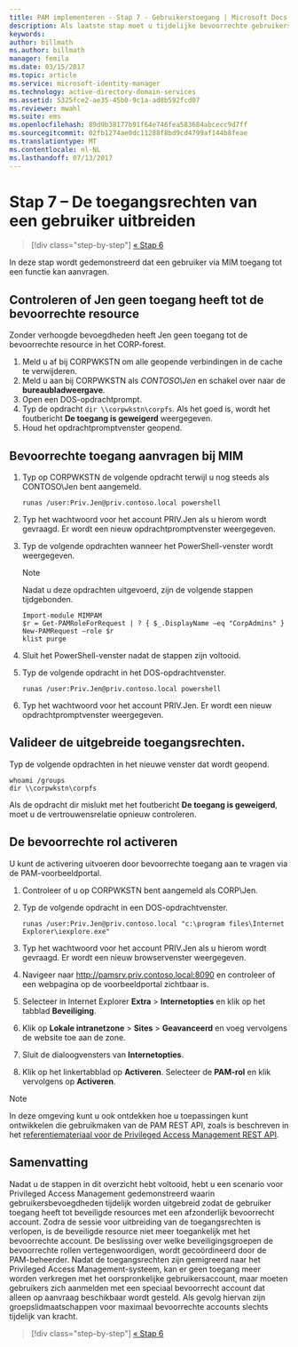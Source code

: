 ```yaml
---
title: PAM implementeren - Stap 7 - Gebruikerstoegang | Microsoft Docs
description: Als laatste stap moet u tijdelijke bevoorrechte gebruikerstoegang opgeven om aan te tonen dat de Privileged Access Management-implementatie is gelukt.
keywords: 
author: billmath
ms.author: billmath
manager: femila
ms.date: 03/15/2017
ms.topic: article
ms.service: microsoft-identity-manager
ms.technology: active-directory-domain-services
ms.assetid: 5325fce2-ae35-45b0-9c1a-ad8b592fcd07
ms.reviewer: mwahl
ms.suite: ems
ms.openlocfilehash: 89d9b38177b91f64e746fea583684abcecc9d7ff
ms.sourcegitcommit: 02fb1274ae0dc11288f8bd9cd4799af144b8feae
ms.translationtype: MT
ms.contentlocale: nl-NL
ms.lasthandoff: 07/13/2017
---
```

# <a name="step-7--elevate-a-users-access"></a>Stap 7 – De toegangsrechten van een gebruiker uitbreiden

>[!div class="step-by-step"]
[« Stap 6 ](step-6-transition-group-to-pam.md)


In deze stap wordt gedemonstreerd dat een gebruiker via MIM toegang tot een functie kan aanvragen.

## <a name="verify-that-jen-cannot-access-the-privileged-resource"></a>Controleren of Jen geen toegang heeft tot de bevoorrechte resource
Zonder verhoogde bevoegdheden heeft Jen geen toegang tot de bevoorrechte resource in het CORP-forest.

1. Meld u af bij CORPWKSTN om alle geopende verbindingen in de cache te verwijderen.
2. Meld u aan bij CORPWKSTN als *CONTOSO\Jen* en schakel over naar de **bureaubladweergave**.
3. Open een DOS-opdrachtprompt.
4. Typ de opdracht `dir \\corpwkstn\corpfs`. Als het goed is, wordt het foutbericht **De toegang is geweigerd** weergegeven.
5. Houd het opdrachtpromptvenster geopend.

## <a name="request-privileged-access-from-mim"></a>Bevoorrechte toegang aanvragen bij MIM
1. Typ op CORPWKSTN de volgende opdracht terwijl u nog steeds als CONTOSO\Jen bent aangemeld.

    ```
    runas /user:Priv.Jen@priv.contoso.local powershell
    ```

2. Typ het wachtwoord voor het account PRIV.Jen als u hierom wordt gevraagd. Er wordt een nieuw opdrachtpromptvenster weergegeven.
3. Typ de volgende opdrachten wanneer het PowerShell-venster wordt weergegeven.

    > [!NOTE]
    > Nadat u deze opdrachten uitgevoerd, zijn de volgende stappen tijdgebonden.

    ```
    Import-module MIMPAM
    $r = Get-PAMRoleForRequest | ? { $_.DisplayName –eq "CorpAdmins" }
    New-PAMRequest –role $r
    klist purge
    ```

4. Sluit het PowerShell-venster nadat de stappen zijn voltooid.
5. Typ de volgende opdracht in het DOS-opdrachtvenster.

    ```
    runas /user:Priv.Jen@priv.contoso.local powershell
    ```

6. Typ het wachtwoord voor het account PRIV.Jen. Er wordt een nieuw opdrachtpromptvenster weergegeven.

## <a name="validate-the-elevated-access"></a>Valideer de uitgebreide toegangsrechten.
Typ de volgende opdrachten in het nieuwe venster dat wordt geopend.

```
whoami /groups
dir \\corpwkstn\corpfs
```

Als de opdracht dir mislukt met het foutbericht **De toegang is geweigerd**, moet u de vertrouwensrelatie opnieuw controleren.

## <a name="activate-the-privileged-role"></a>De bevoorrechte rol activeren
U kunt de activering uitvoeren door bevoorrechte toegang aan te vragen via de PAM-voorbeeldportal.

1. Controleer of u op CORPWKSTN bent aangemeld als CORP\Jen.
2. Typ de volgende opdracht in een DOS-opdrachtvenster.

    ```
    runas /user:Priv.Jen@priv.contoso.local "c:\program files\Internet Explorer\iexplore.exe"
    ```

3. Typ het wachtwoord voor het account PRIV.Jen als u hierom wordt gevraagd. Er wordt een nieuw browservenster weergegeven.
4. Navigeer naar http://pamsrv.priv.contoso.local:8090 en controleer of een webpagina op de voorbeeldportal zichtbaar is.
5. Selecteer in Internet Explorer **Extra** > **Internetopties** en klik op het tabblad **Beveiliging**.
6. Klik op **Lokale intranetzone** > **Sites** > **Geavanceerd** en voeg vervolgens de website toe aan de zone.
7. Sluit de dialoogvensters van **Internetopties**.
8. Klik op het linkertabblad op **Activeren**. Selecteer de **PAM-rol** en klik vervolgens op **Activeren**.

> [!Note]
> In deze omgeving kunt u ook ontdekken hoe u toepassingen kunt ontwikkelen die gebruikmaken van de PAM REST API, zoals is beschreven in het [referentiemateriaal voor de Privileged Access Management REST API](/microsoft-identity-manager/reference/privileged-access-management-rest-api-reference).

## <a name="summary"></a>Samenvatting
Nadat u de stappen in dit overzicht hebt voltooid, hebt u een scenario voor Privileged Access Management gedemonstreerd waarin gebruikersbevoegdheden tijdelijk worden uitgebreid zodat de gebruiker toegang heeft tot beveiligde resources met een afzonderlijk bevoorrecht account. Zodra de sessie voor uitbreiding van de toegangsrechten is verlopen, is de beveiligde resource niet meer toegankelijk met het bevoorrechte account. De beslissing over welke beveiligingsgroepen de bevoorrechte rollen vertegenwoordigen, wordt gecoördineerd door de PAM-beheerder. Nadat de toegangsrechten zijn gemigreerd naar het Privileged Access Management-systeem, kan er geen toegang meer worden verkregen met het oorspronkelijke gebruikersaccount, maar moeten gebruikers zich aanmelden met een speciaal bevoorrecht account dat alleen op aanvraag beschikbaar wordt gesteld. Als gevolg hiervan zijn groepslidmaatschappen voor maximaal bevoorrechte accounts slechts tijdelijk van kracht.

>[!div class="step-by-step"]
[« Stap 6 ](step-6-transition-group-to-pam.md)
